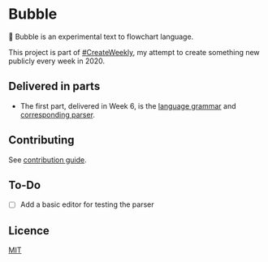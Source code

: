 # Bubble

💭 Bubble is an experimental text to flowchart language.

This project is part of [#CreateWeekly](https://dev.to/josephuspaye/createweekly-create-something-new-publicly-every-week-in-2020-1nh9), my attempt to create something new publicly every week in 2020.

## Delivered in parts

- The first part, delivered in Week 6, is the [language grammar](src/peg/bubble.pegjs) and [corresponding parser](src/peg/generated-parser.js).

## Contributing

See [contribution guide](CONTRIBUTING.md).

## To-Do

-  [ ] Add a basic editor for testing the parser

## Licence

[MIT](LICENCE)
